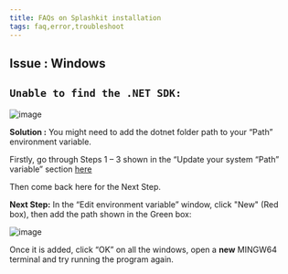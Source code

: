 ```yaml
---
title: FAQs on Splashkit installation
tags: faq,error,troubleshoot
---
```


## Issue : Windows

## `Unable to find the .NET SDK:`

![image](https://i.imgur.com/sjzZGQa.png)

**Solution :** You might need to add the dotnet folder path to your “Path” environment variable.

Firstly, go through Steps 1 – 3 shown in the “Update your system “Path” variable” section
[here](update-system-path.md)

Then come back here for the Next Step.

**Next Step:** In the “Edit environment variable” window, click "New" (Red box), then add the path
shown in the Green box:

![image](https://i.imgur.com/T6wIBWt.png)

Once it is added, click “OK” on all the windows, open a **new** MINGW64 terminal and try running the
program again.
